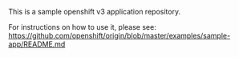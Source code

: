 This is a sample openshift v3 application repository.  


For instructions on how to use it, please see: https://github.com/openshift/origin/blob/master/examples/sample-app/README.md
